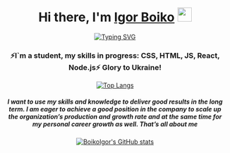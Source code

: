 <h1 align="center">Hi there, I'm <a href="https://www.linkedin.com/in/igor-boiko/?locale=en_US" target="_blank">Igor Boiko</a> 
<img src="https://github.com/blackcater/blackcater/raw/main/images/Hi.gif" height="32"/></h1>
<div align="center"><a href="https://git.io/typing-svg"><img src="https://readme-typing-svg.herokuapp.com?font=Fira+Code&pause=1000&color=23E6F7&center=true&vCenter=true&width=435&lines=I%60m++your+future+full+stack+developer" alt="Typing SVG" /></a>
<h3 align="center">⚡I`m a student, my skills in progress: CSS, HTML, JS, React, Node.js⚡ Glory to Ukraine!</h3>

  [![Top Langs](https://github-readme-stats.vercel.app/api/top-langs/?username=BoikoIgor&layout=compact&theme=transparent)](https://github.com/BoikoIgor/github-readme-stats)

<h5 align="center">I want to use my skills and knowledge to deliver good results in the long term. I am eager to achieve a good position in the company to scale up the organization’s production and growth rate and at the same time for my personal career growth as well. That’s all about me</h5>

[![BoikoIgor's GitHub stats](https://github-readme-stats.vercel.app/api?username=BoikoIgor&show_icons=true&theme=transparent&hide_border)](https://github.com/BoikoIgor/github-readme-stats)
<!-- <picture>
<source 
  srcset="https://github-readme-stats.vercel.app/api?username=BoikoIgor&show_icons=true&theme=transparent"
  media="(border_color: transparent)"
/>
<source
  srcset="https://github-readme-stats.vercel.app/api?username=BoikoIgor&show_icons=true"
  media="(border_color: transparent)"
/>
<img src="https://github-readme-stats.vercel.app/api?username=BoikoIgor&show_icons=true" />
</picture></div> -->
<!--
**BoikoIgor/BoikoIgor** is a ✨ _special_ ✨ repository because its `README.md` (this file) appears on your GitHub profile.

Here are some ideas to get you started:

- 🔭 I’m currently working on ...
- 🌱 I’m currently learning ...
- 👯 I’m looking to collaborate on ...
- 🤔 I’m looking for help with ...
- 💬 Ask me about ...
- 📫 How to reach me: ...
- 😄 Pronouns: ...
- ⚡ Fun fact: ...
-->
